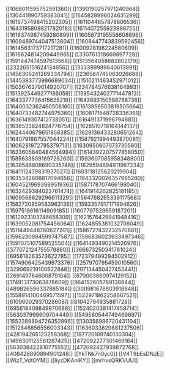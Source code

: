 [[1068011595752591360]]
[[1390190257971240964]]
[[130441990759383041]]
[[1645828996024631299]]
[[1616737498415202305]]
[[1611044857878806536]]
[[1643195809821782018]]
[[1611407255923998755]]
[[1616374987459280899]]
[[1605873195558608896]]
[[1609489744047513604]]
[[1608447743839592456]]
[[1614563173717217281]]
[[1600928198224580609]]
[[1618624814209449985]]
[[330761318669897728]]
[[1591447474597613568]]
[[1513564058682802179]]
[[232265151624134656]]
[[1333389989640613891]]
[[1456305241289334794]]
[[236584745063026688]]
[[1445383773986689034]]
[[1510211463452971012]]
[[1503676379614920707]]
[[234784576638164993]]
[[1513925449277186059]]
[[1595432402771447813]]
[[1643377736415625219]]
[[1643693150588788736]]
[[1640032362460508160]]
[[1613956503819505664]]
[[1640733482744975360]]
[[1608171548728336391]]
[[1636149307412738051]]
[[1616491371996794881]]
[[1636533824824778754]]
[[1628510718164144137]]
[[1624440679651856385]]
[[1629136433280651264]]
[[1640791867557044224]]
[[1587921994493870081]]
[[1606281972795379713]]
[[1630950607073730560]]
[[1633605840484564994]]
[[1614392207577858050]]
[[1585633809189728260]]
[[1593607085958348800]]
[[1638546808690335748]]
[[1629594694911967234]]
[[1641112479831937027]]
[[1603118125620219904]]
[[1635342608817094656]]
[[1643320026357985280]]
[[1604521969398951936]]
[[1587178707466199040]]
[[1632429384022761474]]
[[1641914262825181185]]
[[1609568629296611329]]
[[1564768265339117568]]
[[1582720859583963136]]
[[1593357917171994626]]
[[1597518616114909185]]
[[1607797529659187201]]
[[1612923103746658309]]
[[1621576429941948416]]
[[1639052081754456064]]
[[1624855381032706049]]
[[1511449448760627201]]
[[1586727432232570881]]
[[1596230994599747587]]
[[1596836023933497346]]
[[1591075107589525504]]
[[1641493490214526976]]
[[377072124755578880]]
[[366673250341761024]]
[[695618263573622785]]
[[172379499294502912]]
[[1574906425439973376]]
[[257970795459010560]]
[[329069219100622848]]
[[297134450427453441]]
[[269149784600879104]]
[[870003860974129152]]
[[174913173063876609]]
[[964152605789138944]]
[[489826596337885184]]
[[300981678803918848]]
[[1558914100469571597]]
[[1522971862258667521]]
[[61096002937028608]]
[[81042794935881728]]
[[695618409849970688]]
[[1524020381417459714]]
[[563037999609704449]]
[[549580544749469697]]
[[1552289894726352896]]
[[130356996720431104]]
[[1512846856556003343]]
[[1636033829881237506]]
[[428194265123258368]]
[[187720109740130304]]
[[1498301125581287425]]
[[472092277301469184]]
[[563038422810775552]]
[[472092427939872768]]
[[408426890894901248]]
[[YkTNk7n0yc0]]
[[V4T9bEsDNJE]]
[[WizT_VdtOYM]]
[[IiyzDKAnIKY]]
[[mrhvsQRKVUU]]
